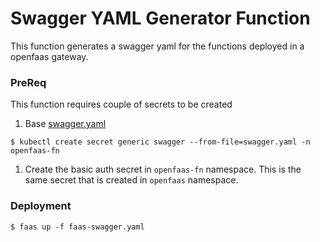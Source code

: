 # Swagger YAML Generator Function

This function generates a swagger yaml for the functions deployed in a openfaas 
gateway.

### PreReq

This function requires couple of secrets to be created

1. Base [swagger.yaml](./swagger.yaml)

```
$ kubectl create secret generic swagger --from-file=swagger.yaml -n openfaas-fn
```

1. Create the basic auth secret in `openfaas-fn` namespace. 
This is the same secret that is created in `openfaas` namespace.

### Deployment

```
$ faas up -f faas-swagger.yaml
```